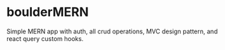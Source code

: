# boulderMERN
Simple MERN app with auth, all crud operations, MVC design pattern, and react query custom hooks. 
